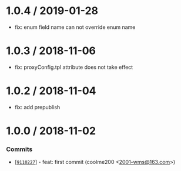 
1.0.4 / 2019-01-28
==================

  * fix: enum field name can not override enum name

1.0.3 / 2018-11-06
==================

  * fix: proxyConfig.tpl attribute does not take effect

1.0.2 / 2018-11-04
==================

  * fix: add prepublish

1.0.0 / 2018-11-02
==================

### Commits

  * [[`9110227`](https://github.com/eggjs/jar2proxy/commit/9110227fd54071e41d341bc39760182b8d746b2c)] - feat: first commit (coolme200 <<2001-wms@163.com>>)
